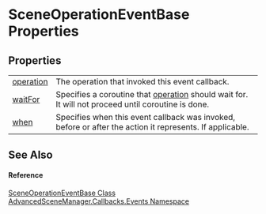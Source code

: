 # SceneOperationEventBase Properties




## Properties
<table>
<tr>
<td><a href="P_AdvancedSceneManager_Callbacks_Events_SceneOperationEventBase_operation">operation</a></td>
<td>The operation that invoked this event callback.</td></tr>
<tr>
<td><a href="P_AdvancedSceneManager_Callbacks_Events_SceneOperationEventBase_waitFor">waitFor</a></td>
<td>Specifies a coroutine that <a href="P_AdvancedSceneManager_Callbacks_Events_SceneOperationEventBase_operation">operation</a> should wait for. It will not proceed until coroutine is done.</td></tr>
<tr>
<td><a href="P_AdvancedSceneManager_Callbacks_Events_SceneOperationEventBase_when">when</a></td>
<td>Specifies when this event callback was invoked, before or after the action it represents. If applicable.</td></tr>
</table>

## See Also


#### Reference
<a href="T_AdvancedSceneManager_Callbacks_Events_SceneOperationEventBase">SceneOperationEventBase Class</a>  
<a href="N_AdvancedSceneManager_Callbacks_Events">AdvancedSceneManager.Callbacks.Events Namespace</a>  

